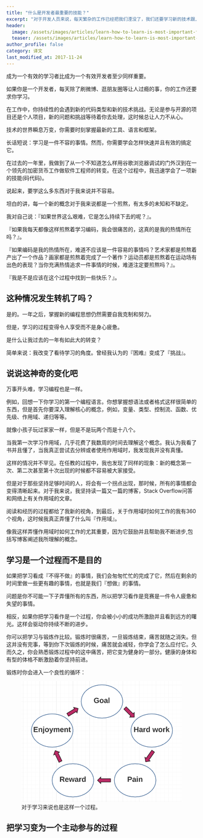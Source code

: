 ```yaml
---
title: "什么是开发者最重要的技能？"
excerpt: "对于开发人员来说，每天繁杂的工作已经把我们湮没了，我们还要学习新的技术跟上时代的变化。可是，计算机的知识浩如烟海又不断更新，我们想学到核心，究竟什么是最重要的？"
header:
  image: /assets/images/articles/learn-how-to-learn-is-most-important-for-programmars.jpg
  teaser: /assets/images/articles/learn-how-to-learn-is-most-important-for-programmars.jpg
author_profile: false
category: 译文
last_modified_at: 2017-11-24
---
```


成为一个有效的学习者比成为一个有效开发者至少同样重要。

如果你是一个开发者，每天除了刷微博、逛朋友圈等让人过瘾的事，你的工作还要求你学习。

在工作中，你持续性的会遇到新的代码类型和新的技术挑战。无论是参与开源的项目还是个人项目，新的问题和挑战等待着你去处理，这时候总让人力不从心。

技术的世界瞬息万变，你需要时刻掌握最新的工具、语言和框架。

长话短说：学习是一件不容的事情。然而，你需要学会怎样快速并且有效的搞定它。

在过去的一年里，我做到了从一个不知道怎么样用谷歌浏览器调试的门外汉到在一个领先的加密货币工作做软件工程师的转变。在这个过程中，我迅速学会了一项新的技能(码代码)。

说起来，要学这么多东西对于我来说并不容易。

坦白的讲，每一个新的概念对于我来说都是一个煎熬，有太多的未知和不缺定。

我对自己说：『如果世界这么艰难，它是怎么持续下去的呢？』。

『如果我每天都像这样煎熬着学习编码，我会很痛苦的，这真的是我的热情所在吗？』。

『如果编码是我的热情所在，难道不应该是一件容易的事情吗？艺术家都是煎熬着产出了一个作品？画家都是煎熬着完成了一个著作？运动员都是煎熬着在运动场有出色的表现？当你充满热情追求一件事情的时候，难道注定要煎熬吗？』。

『我是不是应该在这个过程中找到一些快乐？』。

## 这种情况发生转机了吗？

是的。一年之后，掌握新的编程思想仍然需要自我克制和努力。

但是，学习的过程变得令人享受而不是身心疲惫。

是什么让我过去的一年有如此大的转变？

简单来说：我改变了看待学习的角度。曾经我认为的『困难』变成了『挑战』。

## 说说这神奇的变化吧

万事开头难，学习编程也是一样。

例如，回想一下你学习的第一个编程语言。你想掌握想语法或者格式这样很简单的东西，但是首先你要深入理解核心的概念，例如，变量、类型、控制流、函数、优先级、作用域、递归等等。

就像小孩子玩过家家一样，但是不是玩两个而是十八个。

当我第一次学习作用域，几乎花费了我数周的时间去理解这个概念。我认为我看了书并且懂了，当我真正尝试去分辨或者使用作用域时，我发现我并没有真懂。

这样的情况并不罕见。在任教的过程中，我也发现了同样的现象：新的概念第一次、第二次甚至第十次出现的时候都不容易被大家接受。

但是对于那些坚持足够时间的人，将会有一个拐点出现，那时候，所有的事情都会变得清晰起来。对于我来说，我坚持读一篇又一篇的博客，Stack Overflow问答和网络上有关作用域的文章。

阅读和经历的过程都给了我新的视角，到最后，关于作用域时如何工作的我有360个视角，这时候我真正弄懂了什么叫『作用域』。

像我这样弄懂作用域时如何工作的尤其重要，因为它鼓励并且帮助我不断进步,包括写博客阐述我所理解的概念。

## 学习是一个过程而不是目的

如果把学习看成『不得不做』的事情，我们会匆匆忙忙的完成了它，然后在剩余的时间里做一些更有趣的事情，也就是我们『想做』的事情。

问题是你不可能一下子弄懂所有的东西，所以把学习看作是竞赛是一件令人疲惫和失望的事情。

相反，如果你把学习看作是一个过程，你会被小小的成功所激励并且看到远方的曙光。这样会驱动你持续不断的进步。

你可以把学习与锻炼作比较。锻炼时很痛苦，一旦锻炼结束，痛苦就随之消失。但这并没有完事，等到你下次锻炼的时候，痛苦就会减轻，你学会了怎么应付它。久而久之，你会熟悉锻炼过程中的这中痛苦，把它变为健身的一部分。健康的身体和有型的体格不断激励着你坚持前进。

锻炼时你会进入一个良性的循环：

<figure>
    <img src="/assets/images/articles/exercise-loop.png" alt="锻炼良性循环图">
    <figcaption>对于学习来说也是这样一个过程。</figcaption>
</figure>

## 把学习变为一个主动参与的过程
